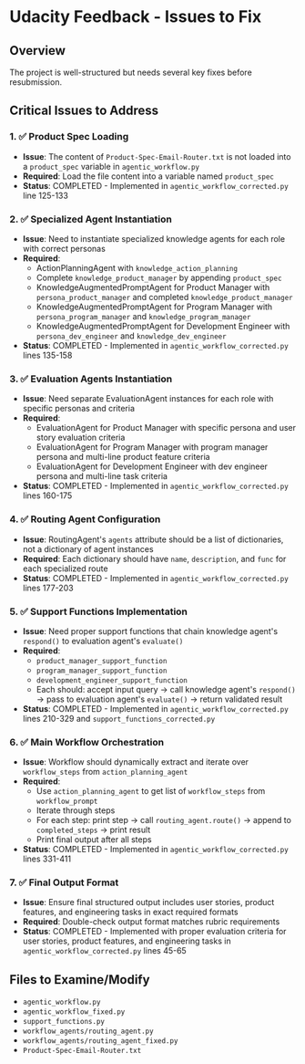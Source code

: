 # Udacity Feedback - Issues to Fix

## Overview
The project is well-structured but needs several key fixes before resubmission.

## Critical Issues to Address

### 1. ✅ Product Spec Loading
- **Issue**: The content of `Product-Spec-Email-Router.txt` is not loaded into a `product_spec` variable in `agentic_workflow.py`
- **Required**: Load the file content into a variable named `product_spec`
- **Status**: COMPLETED - Implemented in `agentic_workflow_corrected.py` line 125-133

### 2. ✅ Specialized Agent Instantiation
- **Issue**: Need to instantiate specialized knowledge agents for each role with correct personas
- **Required**: 
  - ActionPlanningAgent with `knowledge_action_planning`
  - Complete `knowledge_product_manager` by appending `product_spec`
  - KnowledgeAugmentedPromptAgent for Product Manager with `persona_product_manager` and completed `knowledge_product_manager`
  - KnowledgeAugmentedPromptAgent for Program Manager with `persona_program_manager` and `knowledge_program_manager`
  - KnowledgeAugmentedPromptAgent for Development Engineer with `persona_dev_engineer` and `knowledge_dev_engineer`
- **Status**: COMPLETED - Implemented in `agentic_workflow_corrected.py` lines 135-158

### 3. ✅ Evaluation Agents Instantiation
- **Issue**: Need separate EvaluationAgent instances for each role with specific personas and criteria
- **Required**:
  - EvaluationAgent for Product Manager with specific persona and user story evaluation criteria
  - EvaluationAgent for Program Manager with program manager persona and multi-line product feature criteria
  - EvaluationAgent for Development Engineer with dev engineer persona and multi-line task criteria
- **Status**: COMPLETED - Implemented in `agentic_workflow_corrected.py` lines 160-175

### 4. ✅ Routing Agent Configuration
- **Issue**: RoutingAgent's `agents` attribute should be a list of dictionaries, not a dictionary of agent instances
- **Required**: Each dictionary should have `name`, `description`, and `func` for each specialized route
- **Status**: COMPLETED - Implemented in `agentic_workflow_corrected.py` lines 177-203

### 5. ✅ Support Functions Implementation
- **Issue**: Need proper support functions that chain knowledge agent's `respond()` to evaluation agent's `evaluate()`
- **Required**:
  - `product_manager_support_function`
  - `program_manager_support_function` 
  - `development_engineer_support_function`
  - Each should: accept input query → call knowledge agent's `respond()` → pass to evaluation agent's `evaluate()` → return validated result
- **Status**: COMPLETED - Implemented in `agentic_workflow_corrected.py` lines 210-329 and `support_functions_corrected.py`

### 6. ✅ Main Workflow Orchestration
- **Issue**: Workflow should dynamically extract and iterate over `workflow_steps` from `action_planning_agent`
- **Required**:
  - Use `action_planning_agent` to get list of `workflow_steps` from `workflow_prompt`
  - Iterate through steps
  - For each step: print step → call `routing_agent.route()` → append to `completed_steps` → print result
  - Print final output after all steps
- **Status**: COMPLETED - Implemented in `agentic_workflow_corrected.py` lines 331-411

### 7. ✅ Final Output Format
- **Issue**: Ensure final structured output includes user stories, product features, and engineering tasks in exact required formats
- **Required**: Double-check output format matches rubric requirements
- **Status**: COMPLETED - Implemented with proper evaluation criteria for user stories, product features, and engineering tasks in `agentic_workflow_corrected.py` lines 45-65

## Files to Examine/Modify
- `agentic_workflow.py`
- `agentic_workflow_fixed.py`
- `support_functions.py`
- `workflow_agents/routing_agent.py`
- `workflow_agents/routing_agent_fixed.py`
- `Product-Spec-Email-Router.txt`
